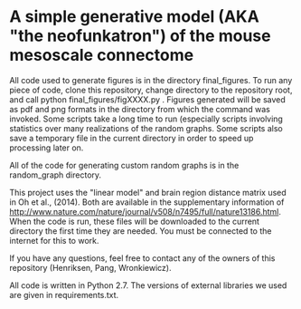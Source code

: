 A simple generative model (AKA "the neofunkatron") of the mouse mesoscale connectome
===

All code used to generate figures is in the directory final_figures. To run any piece of code, clone this repository, change directory to the repository root, and call python final_figures/figXXXX.py . Figures generated will be saved as pdf and png formats in the directory from which the command was invoked. Some scripts take a long time to run (especially scripts involving statistics over many realizations of the random graphs. Some scripts also save a temporary file in the current directory in order to speed up processing later on.

All of the code for generating custom random graphs is in the random_graph directory.

This project uses the "linear model" and brain region distance matrix used in Oh et al., (2014). Both are available in the supplementary information of http://www.nature.com/nature/journal/v508/n7495/full/nature13186.html. When the code is run, these files will be downloaded to the current directory the first time they are needed. You must be connected to the internet for this to work.

If you have any questions, feel free to contact any of the owners of this repository (Henriksen, Pang, Wronkiewicz).

All code is written in Python 2.7. The versions of external libraries we used are given in requirements.txt.
